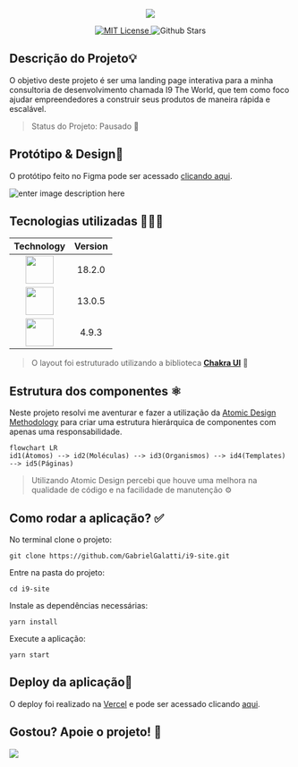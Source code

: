<p align="center">
  <img src="https://lh3.googleusercontent.com/Moh48iEDq5XlqpSPMZe16YNmDibKGiqjVc9elNt2eq-iqrPCum9SizshmD6a8YlaD_BVsGc4u9D9gBoM9aQLh1V14uerIETlLUvpxEBL8rn7Q66bK6KZvsX6RSgNgJ4mnV-cyPff=w600" />
</p>

<p align="center">
  <a href="https://github.com/GabrielGalatti/i9-site/blob/master/LICENSE">    <img alt="MIT License" src="https://img.shields.io/github/license/GabrielGalatti/jutsu-ui"/>

  </a>
  <img alt="Github Stars" src="https://badgen.net/github/stars/GabrielGalatti/i9-site" />
</p>

## Descrição do Projeto💡
O objetivo deste projeto é ser uma landing page interativa para a minha consultoria de desenvolvimento chamada I9 The World, que tem como foco ajudar empreendedores a construir seus produtos de maneira rápida e escalável.

> Status do Projeto:  Pausado 🛑

## Protótipo & Design🧪

O protótipo feito no Figma pode ser acessado  [clicando aqui](https://www.figma.com/file/iwekR7iuJK9zbUZoJZpqHB/I9-The-World---Site-2022?node-id=0%3A1&t=UIsnTs5FbxdOhor3-1).

![enter image description here](https://lh3.googleusercontent.com/fQFUBeq6gO6MMX1-u9-xzKha7CDRZtNTSsgya47RWHH5jBWlmLRKvpueaKO-7RFLzfMwkxnsrenvI5RxRjvVNI4ZuzjD_dKhSnAlb4yMgZBDDm_8M-yu5pNkEJLFrDVvH0bttaeM=w00)

## Tecnologias utilizadas 🧑🏽‍💻

| Technology | Version |
|:---:|:---:|
|  <img src="https://cdn.jsdelivr.net/gh/devicons/devicon/icons/react/react-original-wordmark.svg" height="50px"/>| 18.2.0 |
|<img src="https://cdn.jsdelivr.net/gh/devicons/devicon/icons/nextjs/nextjs-original-wordmark.svg" height="50px"/>| 13.0.5 |
|<img src="https://cdn.jsdelivr.net/gh/devicons/devicon/icons/typescript/typescript-original.svg" height="50px"/>| 4.9.3 |

> O layout foi estruturado utilizando a biblioteca **[Chakra UI](https://chakra-ui.com/)** 💛

## Estrutura dos componentes ⚛️
 
 Neste projeto resolvi me aventurar e fazer a utilização da [Atomic Design Methodology](https://atomicdesign.bradfrost.com/chapter-2/) para criar uma estrutura hierárquica de componentes com apenas uma responsabilidade.

```mermaid 
flowchart LR
id1(Átomos) --> id2(Moléculas) --> id3(Organismos) --> id4(Templates) --> id5(Páginas)
 ```

> Utilizando Atomic Design percebi que houve uma melhora na qualidade de código e na facilidade de manutenção  ⚙️

## Como rodar a aplicação? ✅

No terminal clone o projeto:

    git clone https://github.com/GabrielGalatti/i9-site.git

Entre na pasta do projeto:

    cd i9-site

Instale as dependências necessárias:

    yarn install

Execute a aplicação:

    yarn start

## Deploy da aplicação🚀

O deploy foi realizado na [Vercel](https://vercel.com/) e pode ser acessado clicando [aqui](https://www.i9theworld.com/).

## Gostou? Apoie o projeto! 🍻
<a href="https://www.buymeacoffee.com/gabrielgalatti"><img src="https://img.buymeacoffee.com/button-api/?text=Doar uma cerveja&emoji=🍺&slug=gabrielgalatti&button_colour=FF5F5F&font_colour=ffffff&font_family=Poppins&outline_colour=000000&coffee_colour=FFDD00" /></a>

